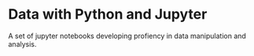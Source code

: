 # Data with Python and Jupyter
A set of jupyter notebooks developing profiency in data manipulation and analysis.
